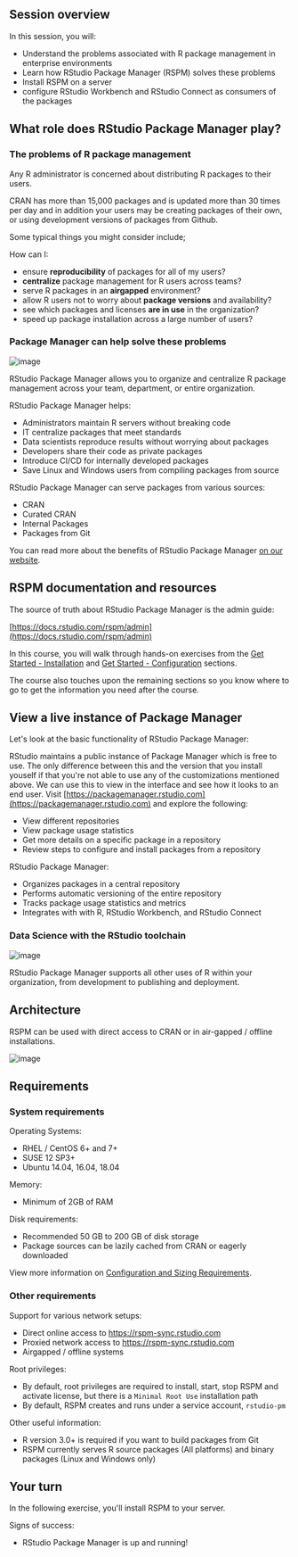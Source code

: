 
## Session overview

In this session, you will:

* Understand the problems associated with R package management in enterprise environments
* Learn how RStudio Package Manager (RSPM) solves these problems
* Install RSPM on a server
* configure RStudio Workbench and RStudio Connect as consumers of
the packages



## What role does RStudio Package Manager play?

### The problems of R package management

Any R administrator is concerned about distributing R packages to their users.

CRAN has more than 15,000 packages and is updated more than 30 times per day and in addition your users may be creating packages of their own, or using development versions of packages from Github.

Some typical things you might consider include; 

How can I:

* ensure **reproducibility** of packages for all of my users?
* **centralize** package management for R users across teams?
* serve R packages in an **airgapped** environment?
* allow R users not to worry about **package versions** and availability?
* see which packages and licenses **are in use** in the organization?
* speed up package installation across a large number of users?



### Package Manager can help solve these problems

![image](assets/rspm-packages.png)

RStudio Package Manager allows you to organize and centralize R package management across
your team, department, or entire organization.

RStudio Package Manager helps:

* Administrators maintain R servers without breaking code
* IT centralize packages that meet standards
* Data scientists reproduce results without worrying about packages
* Developers share their code as private packages
* Introduce CI/CD for internally developed packages
* Save Linux and Windows users from compiling packages from source

RStudio Package Manager can serve packages from various sources:

* CRAN
* Curated CRAN
* Internal Packages
* Packages from Git

You can read more about the benefits of RStudio Package Manager [on our website](https://rstudio.com/products/package-manager/).





## RSPM documentation and resources


The source of truth about RStudio Package Manager is the admin guide:

[https://docs.rstudio.com/rspm/admin](https://docs.rstudio.com/rspm/admin)

In this course, you will walk through hands-on exercises from the
[Get Started - Installation](https://docs.rstudio.com/rspm/admin/getting-started.html) and
[Get Started - Configuration](https://docs.rstudio.com/rspm/admin/quickstarts.html) sections.

The course also touches upon the remaining sections so you know where to go to get the
information you need after the course.



## View a live instance of Package Manager

Let's look at the basic functionality of RStudio Package Manager:

RStudio maintains a public instance of Package Manager which is free to use. The only difference between this and the version that you install youself if that you're not able to use any of the customizations mentioned above. We can use this to view in the interface and see how it looks to an end user. Visit [https://packagemanager.rstudio.com](https://packagemanager.rstudio.com) and explore the following:

* View different repositories
* View package usage statistics
* Get more details on a specific package in a repository
* Review steps to configure and install packages from a repository

RStudio Package Manager:

* Organizes packages in a central repository
* Performs automatic versioning of the entire repository
* Tracks package usage statistics and metrics
* Integrates with with R, RStudio Workbench, and RStudio Connect



### Data Science with the RStudio toolchain

![image](assets/rstudio-toolchain.png)

RStudio Package Manager supports all other uses of R within your organization, from development to publishing and
deployment.



## Architecture


RSPM can be used with direct access to CRAN or in air-gapped / offline
installations.

![image](assets/rspm-architecture.png)




## Requirements



### System requirements

Operating Systems:

* RHEL / CentOS 6+ and 7+
* SUSE 12 SP3+
* Ubuntu 14.04, 16.04, 18.04

Memory: 

* Minimum of 2GB of RAM

Disk requirements:

* Recommended 50 GB to 200 GB of disk storage
* Package sources can be lazily cached from CRAN or eagerly downloaded

View more information on [Configuration and Sizing
Requirements](https://support.rstudio.com/hc/en-us/articles/115002344588-Configuration-and-sizing-recommendations).



### Other requirements

Support for various network setups:

* Direct online access to https://rspm-sync.rstudio.com
* Proxied network access to https://rspm-sync.rstudio.com
* Airgapped / offline systems

Root privileges:

* By default, root privileges are required to install, start, stop RSPM and activate license, but there is a `Minimal Root Use` installation path
* By default, RSPM creates and runs under a service account, `rstudio-pm`

Other useful information:

* R version 3.0+ is required if you want to build packages from Git
* RSPM currently serves R source packages (All platforms) and binary packages (Linux and Windows only)




## Your turn


In the following exercise, you'll install RSPM to your server.

Signs of success:

* RStudio Package Manager is up and running!

